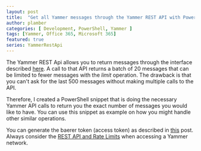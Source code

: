 ```yaml
---
layout: post
title:  "Get all Yammer messages through the Yammer REST API with PowerShell"
author: plamber
categories: [ Development, PowerShell, Yammer ]
tags: [Yammer, Office 365, Microsoft 365]
featured: true
series: YammerRestApi
---
```

The Yammer REST Api allows you to return messages through the interface described [here](https://developer.yammer.com/docs/messagesjson). A call to that API returns a batch of 20 messages that can be limited to fewer messages with the *limit* operation. The drawback is that you can't ask for the last 500 messages without making multiple calls to the API.

Therefore, I created a PowerShell snippet that is doing the necessary Yammer API calls to return you the exact number of messages you would like to have. You can use this snippet as example on how you might handle other similar operations. 

<div class="alert success">
    You can generate the baerer token (access token) as described in <a href="/2019-09-01-Access-Yammer-API-Through-Rest">this</a> post. 
</div>

<div class="alert">
    Always consider the <a href="https://developer.yammer.com/docs/rest-api-rate-limits">REST API and Rate Limits</a> when accessing a Yammer network. 
</div>

<script src="https://gist.github.com/plamber/7186fad364fb671b7d6ebe06347ef68c.js?file=getallmessages.ps1"></script>